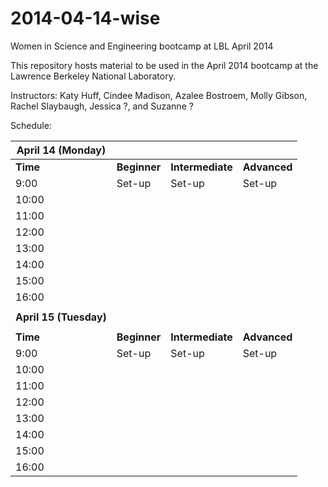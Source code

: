 2014-04-14-wise
===============

Women in Science and Engineering bootcamp at LBL April 2014

This repository hosts material to be used in the April 2014 bootcamp at the 
Lawrence Berkeley National Laboratory. 

Instructors: Katy Huff, Cindee Madison, Azalee Bostroem, Molly 
Gibson, Rachel Slaybaugh, Jessica ?, and Suzanne ?



Schedule:

April 14 (Monday)      |                |                  |               |
-----------------------|----------------|------------------|---------------|
**Time**               | **Beginner**   | **Intermediate** | **Advanced**  |
9:00                   |  Set-up        | Set-up           | Set-up        |
10:00                  |                |                  |               |
11:00                  |                |                  |               |
12:00                  |                |                  |               |
13:00                  |                |                  |               |
14:00                  |                |                  |               |
15:00                  |                |                  |               |
16:00                  |                |                  |               |
                       |                |                  |               |
**April 15 (Tuesday)** |                |                  |               |
                       |                |                  |               |
**Time**               | **Beginner**   | **Intermediate** | **Advanced**  |
9:00                   |  Set-up        | Set-up           | Set-up        |
10:00                  |                |                  |               |
11:00                  |                |                  |               |
12:00                  |                |                  |               |
13:00                  |                |                  |               |
14:00                  |                |                  |               |
15:00                  |                |                  |               |
16:00                  |                |                  |               |
